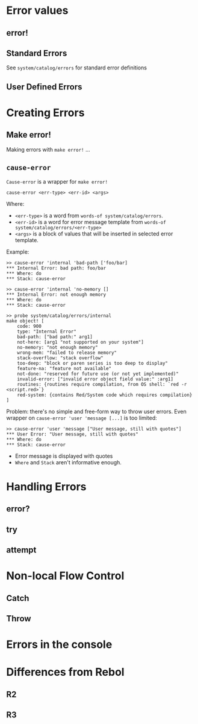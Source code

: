 # Error values

## error!

## Standard Errors

See `system/catalog/errors` for standard error definitions

## User Defined Errors


# Creating Errors

## Make error!

Making errors with `make error!` ...

## `cause-error`

`Cause-error` is a wrapper for `make error!`

```Red
cause-error <err-type> <err-id> <args>
```
Where:
* `<err-type>` is a word from `words-of system/catalog/errors`.
* `<err-id>` is a word for error message template from `words-of system/catalog/errors/<err-type>`
* `<args>` is a block of values that will be inserted in selected error template.

Example:
```Red
>> cause-error 'internal 'bad-path ['foo/bar]
*** Internal Error: bad path: foo/bar
*** Where: do
*** Stack: cause-error

>> cause-error 'internal 'no-memory []
*** Internal Error: not enough memory
*** Where: do
*** Stack: cause-error  
```
```Red
>> probe system/catalog/errors/internal
make object! [
    code: 900
    type: "Internal Error"
    bad-path: ["bad path:" arg1]
    not-here: [arg1 "not supported on your system"]
    no-memory: "not enough memory"
    wrong-mem: "failed to release memory"
    stack-overflow: "stack overflow"
    too-deep: "block or paren series is too deep to display"
    feature-na: "feature not available"
    not-done: "reserved for future use (or not yet implemented)"
    invalid-error: ["invalid error object field value:" :arg1]
    routines: {routines require compilation, from OS shell: `red -r <script.red>`}
    red-system: {contains Red/System code which requires compilation}
]
```

Problem: there's no simple and free-form way to throw user errors.
Even wrapper on `cause-error 'user 'message [...]` is too limited:
```Red
>> cause-error 'user 'message ["User message, still with quotes"]
*** User Error: "User message, still with quotes"
*** Where: do
*** Stack: cause-error
```
* Error message is displayed with quotes
* `Where` and `Stack` aren't informative enough.


# Handling Errors

## error?

## try

## attempt


# Non-local Flow Control

## Catch

## Throw


# Errors in the console


# Differences from Rebol

## R2

## R3

